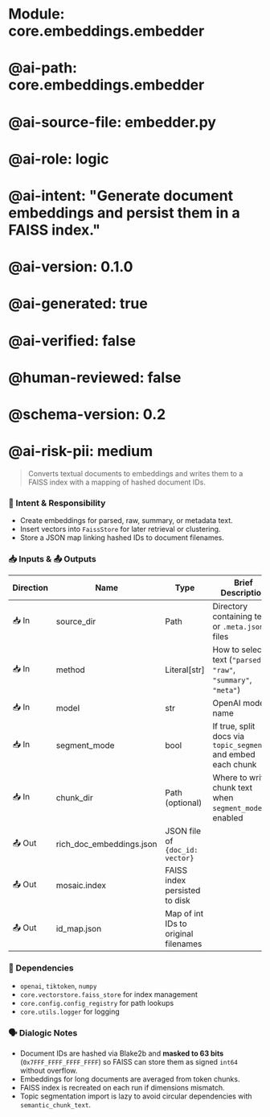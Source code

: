 # Module: core.embeddings.embedder
# @ai-path: core.embeddings.embedder
# @ai-source-file: embedder.py
# @ai-role: logic
# @ai-intent: "Generate document embeddings and persist them in a FAISS index."
# @ai-version: 0.1.0
# @ai-generated: true
# @ai-verified: false
# @human-reviewed: false
# @schema-version: 0.2
# @ai-risk-pii: medium

> Converts textual documents to embeddings and writes them to a FAISS index with a mapping of hashed document IDs.

### 🎯 Intent & Responsibility
- Create embeddings for parsed, raw, summary, or metadata text.
- Insert vectors into `FaissStore` for later retrieval or clustering.
- Store a JSON map linking hashed IDs to document filenames.

### 📥 Inputs & 📤 Outputs
| Direction | Name | Type | Brief Description |
|-----------|------|------|-------------------|
| 📥 In | source_dir | Path | Directory containing text or `.meta.json` files |
| 📥 In | method | Literal[str] | How to select text (`"parsed"`, `"raw"`, `"summary"`, `"meta"`) |
| 📥 In | model | str | OpenAI model name |
| 📥 In | segment_mode | bool | If true, split docs via `topic_segmenter` and embed each chunk |
| 📥 In | chunk_dir | Path (optional) | Where to write chunk text when `segment_mode` is enabled |
| 📤 Out | rich_doc_embeddings.json | JSON file of `{doc_id: vector}` |
| 📤 Out | mosaic.index | FAISS index persisted to disk |
| 📤 Out | id_map.json | Map of int IDs to original filenames |

### 🔗 Dependencies
- `openai`, `tiktoken`, `numpy`
- `core.vectorstore.faiss_store` for index management
- `core.config.config_registry` for path lookups
- `core.utils.logger` for logging

### 🗣 Dialogic Notes
- Document IDs are hashed via Blake2b and **masked to 63 bits** (`0x7FFF_FFFF_FFFF_FFFF`) so FAISS can store them as signed `int64` without overflow.
- Embeddings for long documents are averaged from token chunks.
- FAISS index is recreated on each run if dimensions mismatch.
- Topic segmentation import is lazy to avoid circular dependencies with
  `semantic_chunk_text`.
